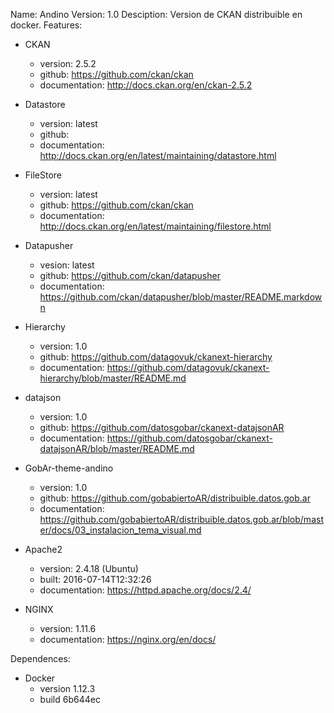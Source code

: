 Name: Andino
Version: 1.0
Desciption: Version de CKAN distribuible en docker. 
Features:
+ CKAN
	+ version: 2.5.2
	+ github: https://github.com/ckan/ckan
	+ documentation: http://docs.ckan.org/en/ckan-2.5.2

+ Datastore
	+ version: latest
	+ github: 
	+ documentation: http://docs.ckan.org/en/latest/maintaining/datastore.html

+ FileStore
	+ version: latest
	+ github: https://github.com/ckan/ckan
	+ documentation: http://docs.ckan.org/en/latest/maintaining/filestore.html

+ Datapusher
	+ vesion: latest
	+ github: https://github.com/ckan/datapusher
	+ documentation: https://github.com/ckan/datapusher/blob/master/README.markdown

+ Hierarchy
	+ version: 1.0
	+ github: https://github.com/datagovuk/ckanext-hierarchy
	+ documentation: https://github.com/datagovuk/ckanext-hierarchy/blob/master/README.md

+ datajson
	+ version: 1.0
	+ github: https://github.com/datosgobar/ckanext-datajsonAR
	+ documentation: https://github.com/datosgobar/ckanext-datajsonAR/blob/master/README.md


+ GobAr-theme-andino
	+ version: 1.0
	+ github: https://github.com/gobabiertoAR/distribuible.datos.gob.ar
	+ documentation: https://github.com/gobabiertoAR/distribuible.datos.gob.ar/blob/master/docs/03_instalacion_tema_visual.md

+ Apache2
	+ version: 2.4.18 (Ubuntu)
	+ built: 2016-07-14T12:32:26
	+ documentation: https://httpd.apache.org/docs/2.4/

+ NGINX
	+ version: 1.11.6
	+ documentation: https://nginx.org/en/docs/

Dependences:
+ Docker 
	+ version 1.12.3
	+ build 6b644ec